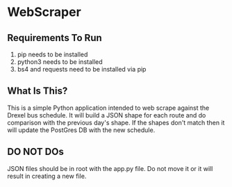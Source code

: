 # WebScraper

Requirements To Run
-------------
1. pip needs to be installed
2. python3 needs to be installed
3. bs4 and requests need to be installed via pip

What Is This?
-------------
This is a simple Python application intended to web scrape against the Drexel bus schedule. It will build a JSON shape for each route and do comparison with the previous day's shape. If the shapes don't match then it will update the PostGres DB with the new schedule.

DO NOT DOs
-------------
JSON files should be in root with the app.py file. Do not move it or it will result in creating a new file.
